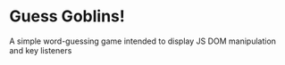 # Guess Goblins!
A simple word-guessing game intended to display JS DOM manipulation and key listeners